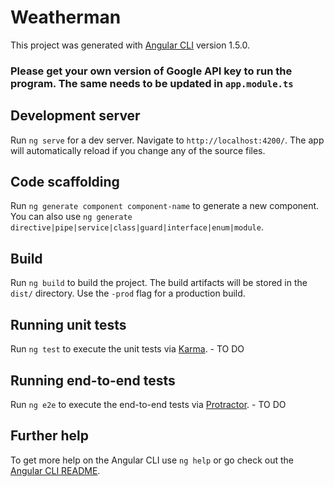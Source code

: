 # Weatherman

This project was generated with [Angular CLI](https://github.com/angular/angular-cli) version 1.5.0.

### Please get your own version of Google API key to run the program. The same needs to be updated in `app.module.ts`

## Development server

Run `ng serve` for a dev server. Navigate to `http://localhost:4200/`. The app will automatically reload if you change any of the source files.

## Code scaffolding

Run `ng generate component component-name` to generate a new component. You can also use `ng generate directive|pipe|service|class|guard|interface|enum|module`.

## Build

Run `ng build` to build the project. The build artifacts will be stored in the `dist/` directory. Use the `-prod` flag for a production build.

## Running unit tests

Run `ng test` to execute the unit tests via [Karma](https://karma-runner.github.io). - TO DO

## Running end-to-end tests

Run `ng e2e` to execute the end-to-end tests via [Protractor](http://www.protractortest.org/). - TO DO

## Further help

To get more help on the Angular CLI use `ng help` or go check out the [Angular CLI README](https://github.com/angular/angular-cli/blob/master/README.md).
